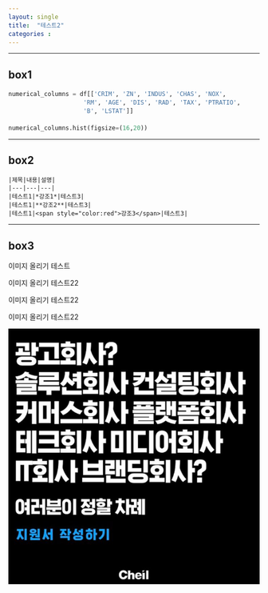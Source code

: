 ```yaml
---
layout: single
title:  "테스트2"
categories : 
---
```


---
box1
---

```python
numerical_columns = df[['CRIM', 'ZN', 'INDUS', 'CHAS', 'NOX', 
                     'RM', 'AGE', 'DIS', 'RAD', 'TAX', 'PTRATIO', 
                     'B', 'LSTAT']]

numerical_columns.hist(figsize=(16,20))
```



---
box2
---

```
|제목|내용|설명|
|---|---|---|
|테스트1|*강조1*|테스트3|
|테스트1|**강조2**|테스트3|
|테스트1|<span style="color:red">강조3</span>|테스트3|
```

---
box3
---

이미지 올리기 테스트

이미지 올리기 테스트22

이미지 올리기 테스트22

이미지 올리기 테스트22



![12](../images/2021-01-13-test2/12-16345667382601.JPG)

